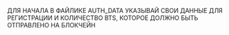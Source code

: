 ДЛЯ НАЧАЛА В ФАЙЛИКЕ AUTH_DATA УКАЗЫВАЙ СВОИ ДАННЫЕ ДЛЯ РЕГИСТРАЦИИ И КОЛИЧЕСТВО BTS, КОТОРОЕ ДОЛЖНО БЫТЬ ОТПРАВЛЕНО НА БЛОКЧЕЙН